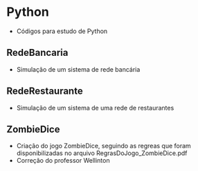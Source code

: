 # Python 
- Códigos para estudo de Python

## RedeBancaria

- Simulação de um sistema de rede bancária

## RedeRestaurante

- Simulação de um sistema de uma rede de restaurantes

## ZombieDice

- Criação do jogo ZombieDice, seguindo as regreas que foram disponibilizadas no arquivo RegrasDoJogo_ZombieDice.pdf
- Correção do professor Wellinton 
